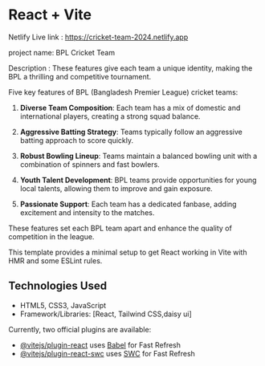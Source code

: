 # React + Vite
Netlify Live link : https://cricket-team-2024.netlify.app  

project name: BPL Cricket Team

Description : These features give each team a unique identity, making the BPL a thrilling and competitive tournament.

Five key features of BPL (Bangladesh Premier League) cricket teams:

1. **Diverse Team Composition**: Each team has a mix of domestic and international players, creating a strong squad balance.

2. **Aggressive Batting Strategy**: Teams typically follow an aggressive batting approach to score quickly.

3. **Robust Bowling Lineup**: Teams maintain a balanced bowling unit with a combination of spinners and fast bowlers.

4. **Youth Talent Development**: BPL teams provide opportunities for young local talents, allowing them to improve and gain exposure.

5. **Passionate Support**: Each team has a dedicated fanbase, adding excitement and intensity to the matches.

These features set each BPL team apart and enhance the quality of competition in the league. 


This template provides a minimal setup to get React working in Vite with HMR and some ESLint rules.

## Technologies Used

- HTML5, CSS3, JavaScript
- Framework/Libraries: [React, Tailwind CSS,daisy ui]

Currently, two official plugins are available:

- [@vitejs/plugin-react](https://github.com/vitejs/vite-plugin-react/blob/main/packages/plugin-react/README.md) uses [Babel](https://babeljs.io/) for Fast Refresh
- [@vitejs/plugin-react-swc](https://github.com/vitejs/vite-plugin-react-swc) uses [SWC](https://swc.rs/) for Fast Refresh
